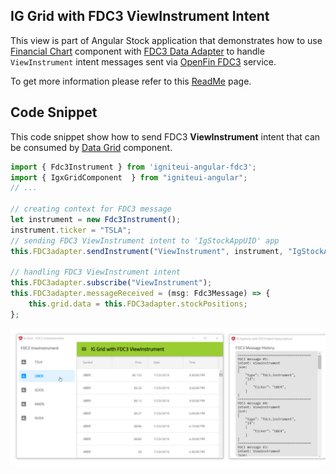 ## IG Grid with FDC3 ViewInstrument Intent

This view is part of Angular Stock application that demonstrates how to use [Financial Chart](https://infragistics.com/angularsite/components/financial-chart.html) component with [FDC3 Data Adapter](https://www.npmjs.com/package/igniteui-angular-fdc3) to handle `ViewInstrument` intent messages sent via [OpenFin FDC3](https://developers.openfin.co/docs/fdc3) service.

To get more information please refer to this [ReadMe](../../../README.md) page.

## Code Snippet

This code snippet show how to send FDC3 **ViewInstrument** intent that can be consumed by [Data Grid](https://www.infragistics.com//angularsite/components/grid/grid.html) component.

```ts
import { Fdc3Instrument } from 'igniteui-angular-fdc3';
import { IgxGridComponent  } from "igniteui-angular";
// ...

// creating context for FDC3 message
let instrument = new Fdc3Instrument();
instrument.ticker = "TSLA";
// sending FDC3 ViewInstrument intent to 'IgStockAppUID' app
this.FDC3adapter.sendInstrument("ViewInstrument", instrument, "IgStockAppUID");

// handling FDC3 ViewInstrument intent
this.FDC3adapter.subscribe("ViewInstrument");
this.FDC3adapter.messageReceived = (msg: Fdc3Message) => {
    this.grid.data = this.FDC3adapter.stockPositions;
};
```

<img src="../../../assets/images/previews/app_view_instrument.png" width="700" />

